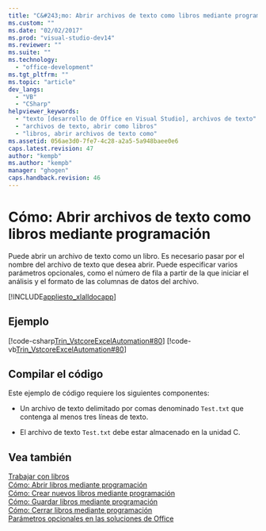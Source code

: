 ```yaml
---
title: "C&#243;mo: Abrir archivos de texto como libros mediante programaci&#243;n | Microsoft Docs"
ms.custom: ""
ms.date: "02/02/2017"
ms.prod: "visual-studio-dev14"
ms.reviewer: ""
ms.suite: ""
ms.technology: 
  - "office-development"
ms.tgt_pltfrm: ""
ms.topic: "article"
dev_langs: 
  - "VB"
  - "CSharp"
helpviewer_keywords: 
  - "texto [desarrollo de Office en Visual Studio], archivos de texto"
  - "archivos de texto, abrir como libros"
  - "libros, abrir archivos de texto como"
ms.assetid: 056ae3d0-7fe7-4c28-a2a5-5a948baee0e6
caps.latest.revision: 47
author: "kempb"
ms.author: "kempb"
manager: "ghogen"
caps.handback.revision: 46
---
```

# C&#243;mo: Abrir archivos de texto como libros mediante programaci&#243;n
  Puede abrir un archivo de texto como un libro.  Es necesario pasar por el nombre del archivo de texto que desea abrir.  Puede especificar varios parámetros opcionales, como el número de fila a partir de la que iniciar el análisis y el formato de las columnas de datos del archivo.  
  
 [!INCLUDE[appliesto_xlalldocapp](../vsto/includes/appliesto-xlalldocapp-md.md)]  
  
## Ejemplo  
 [!code-csharp[Trin_VstcoreExcelAutomation#80](../snippets/csharp/VS_Snippets_OfficeSP/Trin_VstcoreExcelAutomation/CS/Sheet1.cs#80)]
 [!code-vb[Trin_VstcoreExcelAutomation#80](../snippets/visualbasic/VS_Snippets_OfficeSP/Trin_VstcoreExcelAutomation/VB/Sheet1.vb#80)]  
  
## Compilar el código  
 Este ejemplo de código requiere los siguientes componentes:  
  
-   Un archivo de texto delimitado por comas denominado `Test.txt` que contenga al menos tres líneas de texto.  
  
-   El archivo de texto `Test.txt` debe estar almacenado en la unidad C.  
  
## Vea también  
 [Trabajar con libros](../vsto/working-with-workbooks.md)   
 [Cómo: Abrir libros mediante programación](../vsto/how-to-programmatically-open-workbooks.md)   
 [Cómo: Crear nuevos libros mediante programación](../vsto/how-to-programmatically-create-new-workbooks.md)   
 [Cómo: Guardar libros mediante programación](../vsto/how-to-programmatically-save-workbooks.md)   
 [Cómo: Cerrar libros mediante programación](../vsto/how-to-programmatically-close-workbooks.md)   
 [Parámetros opcionales en las soluciones de Office](../vsto/optional-parameters-in-office-solutions.md)  
  
  